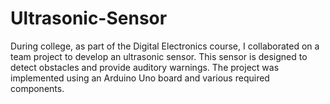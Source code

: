 # Ultrasonic-Sensor
During college, as part of the Digital Electronics course, I collaborated on a team project to develop an ultrasonic sensor. This sensor is designed to detect obstacles and provide auditory warnings. The project was implemented using an Arduino Uno board and various required components.
